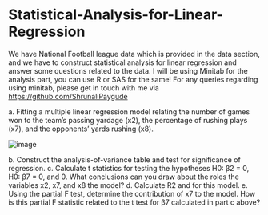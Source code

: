# Statistical-Analysis-for-Linear-Regression
We have National Football league data which is provided in the data section, and we have to construct statistical analysis for linear regression and answer some questions related to the data.
I will be using Minitab for the analysis part, you can use R or SAS for the same!
For any queries regarding using minitab, please get in touch with me via https://github.com/ShrunaliPaygude

a. Fitting a multiple linear regression model relating the number of games won to the
team’s passing yardage (x2), the percentage of rushing plays (x7), and the opponents’
yards rushing (x8).

![image](https://user-images.githubusercontent.com/47711486/136078159-9578e24b-8b83-41be-a0f5-dbe8f73d76aa.png)

b. Construct the analysis-of-variance table and test for significance of regression.
c. Calculate t statistics for testing the hypotheses H0: β2 = 0, H0: β7 = 0, and
0. What conclusions can you draw about the roles the variables x2, x7, and x8
the model?
d. Calculate R2 and for this model.
e. Using the partial F test, determine the contribution of x7 to the model. How is this
partial F statistic related to the t test for β7 calculated in part c above?
